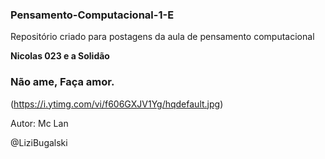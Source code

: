 ### Pensamento-Computacional-1-E
Repositório criado para postagens da aula de pensamento computacional

**Nicolas 023 e a Solidão**
### Não ame, Faça amor.
(https://i.ytimg.com/vi/f606GXJV1Yg/hqdefault.jpg)


Autor: Mc Lan

@LiziBugalski
